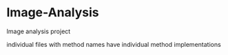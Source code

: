 # Image-Analysis
Image analysis project

individual files with method names have individual method implementations
